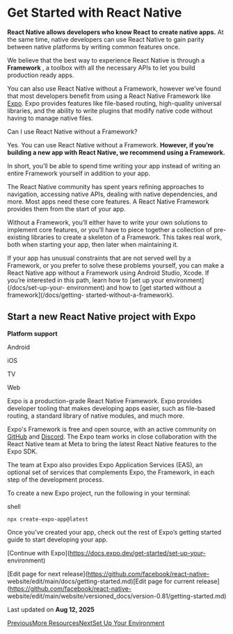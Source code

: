 # Get Started with React Native

**React Native allows developers who know React to create native apps.** At
the same time, native developers can use React Native to gain parity between
native platforms by writing common features once.

We believe that the best way to experience React Native is through a
**Framework** , a toolbox with all the necessary APIs to let you build
production ready apps.

You can also use React Native without a Framework, however we’ve found that
most developers benefit from using a React Native Framework like
[Expo](https://expo.dev). Expo provides features like file-based routing,
high-quality universal libraries, and the ability to write plugins that modify
native code without having to manage native files.

Can I use React Native without a Framework?

Yes. You can use React Native without a Framework. **However, if you’re
building a new app with React Native, we recommend using a Framework.**

In short, you’ll be able to spend time writing your app instead of writing an
entire Framework yourself in addition to your app.

The React Native community has spent years refining approaches to navigation,
accessing native APIs, dealing with native dependencies, and more. Most apps
need these core features. A React Native Framework provides them from the
start of your app.

Without a Framework, you’ll either have to write your own solutions to
implement core features, or you’ll have to piece together a collection of pre-
existing libraries to create a skeleton of a Framework. This takes real work,
both when starting your app, then later when maintaining it.

If your app has unusual constraints that are not served well by a Framework,
or you prefer to solve these problems yourself, you can make a React Native
app without a Framework using Android Studio, Xcode. If you’re interested in
this path, learn how to [set up your environment](/docs/set-up-your-
environment) and how to [get started without a framework](/docs/getting-
started-without-a-framework).

## Start a new React Native project with Expo​

**Platform support**

Android

iOS

TV

Web

Expo is a production-grade React Native Framework. Expo provides developer
tooling that makes developing apps easier, such as file-based routing, a
standard library of native modules, and much more.

Expo's Framework is free and open source, with an active community on
[GitHub](https://github.com/expo) and [Discord](https://chat.expo.dev). The
Expo team works in close collaboration with the React Native team at Meta to
bring the latest React Native features to the Expo SDK.

The team at Expo also provides Expo Application Services (EAS), an optional
set of services that complements Expo, the Framework, in each step of the
development process.

To create a new Expo project, run the following in your terminal:

shell

    
    
    npx create-expo-app@latest  
    

Once you’ve created your app, check out the rest of Expo’s getting started
guide to start developing your app.

[Continue with Expo](https://docs.expo.dev/get-started/set-up-your-
environment)

[Edit page for next release](https://github.com/facebook/react-native-
website/edit/main/docs/getting-started.md)[Edit page for current
release](https://github.com/facebook/react-native-
website/edit/main/website/versioned_docs/version-0.81/getting-started.md)

Last updated on **Aug 12, 2025**

[ PreviousMore Resources](/docs/more-resources)[NextSet Up Your
Environment](/docs/set-up-your-environment)

